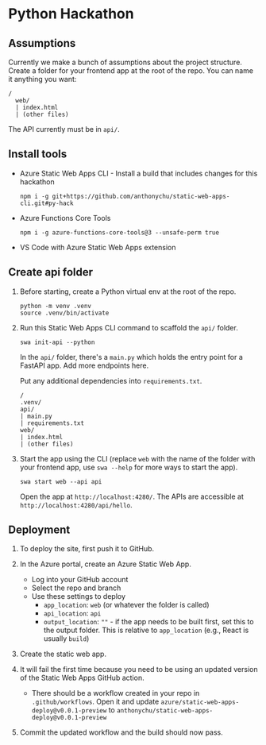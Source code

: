 # Python Hackathon

## Assumptions

Currently we make a bunch of assumptions about the project structure. Create a folder for your frontend app at the root of the repo. You can name it anything you want:

```
/
  web/
  | index.html
  | (other files)
```

The API currently must be in `api/`.

## Install tools

- Azure Static Web Apps CLI - Install a build that includes changes for this hackathon

  ```
  npm i -g git+https://github.com/anthonychu/static-web-apps-cli.git#py-hack
  ```

- Azure Functions Core Tools

  ```
  npm i -g azure-functions-core-tools@3 --unsafe-perm true
  ```

- VS Code with Azure Static Web Apps extension

## Create api folder

1. Before starting, create a Python virtual env at the root of the repo.

   ```
   python -m venv .venv
   source .venv/bin/activate
   ```

1. Run this Static Web Apps CLI command to scaffold the `api/` folder.

   ```
   swa init-api --python
   ```

   In the `api/` folder, there's a `main.py` which holds the entry point for a FastAPI app. Add more endpoints here.

   Put any additional dependencies into `requirements.txt`.

   ```
   /
   .venv/
   api/
   | main.py
   | requirements.txt
   web/
   | index.html
   | (other files)
   ```

1. Start the app using the CLI (replace `web` with the name of the folder with your frontend app, use `swa --help` for more ways to start the app).

   ```
   swa start web --api api
   ```

   Open the app at `http://localhost:4280/`. The APIs are accessible at `http://localhost:4280/api/hello`.

## Deployment

1. To deploy the site, first push it to GitHub.

1. In the Azure portal, create an Azure Static Web App.

   - Log into your GitHub account
   - Select the repo and branch
   - Use these settings to deploy
     - `app_location`: `web` (or whatever the folder is called)
     - `api_location`: `api`
     - `output_location`: `""` - if the app needs to be built first, set this to the output folder. This is relative to `app_location` (e.g., React is usually `build`)

1. Create the static web app.

1. It will fail the first time because you need to be using an updated version of the Static Web Apps GitHub action.

   - There should be a workflow created in your repo in `.github/workflows`. Open it and update `azure/static-web-apps-deploy@v0.0.1-preview` to `anthonychu/static-web-apps-deploy@v0.0.1-preview`

1. Commit the updated workflow and the build should now pass.
